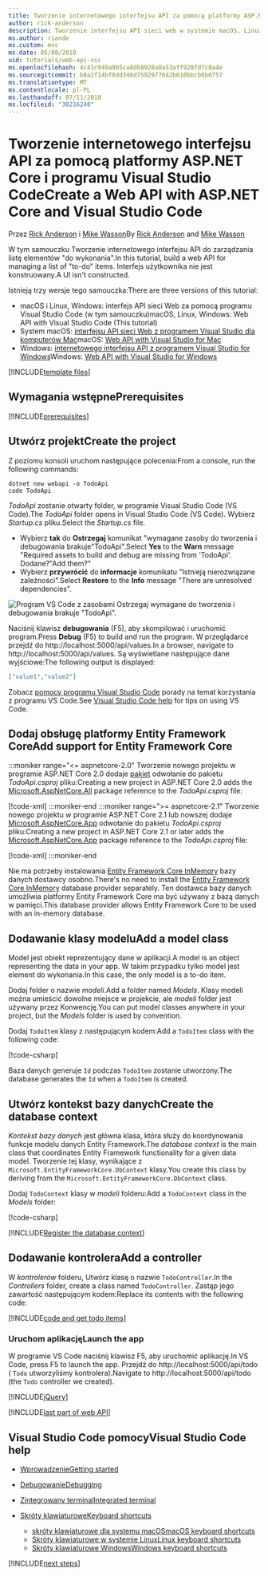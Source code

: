 ```yaml
---
title: Tworzenie internetowego interfejsu API za pomocą platformy ASP.NET Core i programu Visual Studio Code
author: rick-anderson
description: Tworzenie interfejsu API sieci web w systemie macOS, Linux lub Windows przy użyciu platformy ASP.NET Core MVC i programu Visual Studio Code
ms.author: riande
ms.custom: mvc
ms.date: 05/08/2018
uid: tutorials/web-api-vsc
ms.openlocfilehash: 4c41c949a9b5ca8db8928a0a53aff928fd7c8a4e
ms.sourcegitcommit: b8a2f14bf8dd346d7592977642b610bbcb0b0757
ms.translationtype: MT
ms.contentlocale: pl-PL
ms.lasthandoff: 07/11/2018
ms.locfileid: "38216240"
---
```

# <a name="create-a-web-api-with-aspnet-core-and-visual-studio-code"></a><span data-ttu-id="8626e-103">Tworzenie internetowego interfejsu API za pomocą platformy ASP.NET Core i programu Visual Studio Code</span><span class="sxs-lookup"><span data-stu-id="8626e-103">Create a Web API with ASP.NET Core and Visual Studio Code</span></span>

<span data-ttu-id="8626e-104">Przez [Rick Anderson](https://twitter.com/RickAndMSFT) i [Mike Wasson](https://github.com/mikewasson)</span><span class="sxs-lookup"><span data-stu-id="8626e-104">By [Rick Anderson](https://twitter.com/RickAndMSFT) and [Mike Wasson](https://github.com/mikewasson)</span></span>

<span data-ttu-id="8626e-105">W tym samouczku Tworzenie internetowego interfejsu API do zarządzania listę elementów "do wykonania".</span><span class="sxs-lookup"><span data-stu-id="8626e-105">In this tutorial, build a web API for managing a list of "to-do" items.</span></span> <span data-ttu-id="8626e-106">Interfejs użytkownika nie jest konstruowany.</span><span class="sxs-lookup"><span data-stu-id="8626e-106">A UI isn't constructed.</span></span>

<span data-ttu-id="8626e-107">Istnieją trzy wersje tego samouczka:</span><span class="sxs-lookup"><span data-stu-id="8626e-107">There are three versions of this tutorial:</span></span>

* <span data-ttu-id="8626e-108">macOS i Linux, Windows: interfejs API sieci Web za pomocą programu Visual Studio Code (w tym samouczku)</span><span class="sxs-lookup"><span data-stu-id="8626e-108">macOS, Linux, Windows: Web API with Visual Studio Code (This tutorial)</span></span>
* <span data-ttu-id="8626e-109">System macOS: [interfejsu API sieci Web z programem Visual Studio dla komputerów Mac](xref:tutorials/first-web-api-mac)</span><span class="sxs-lookup"><span data-stu-id="8626e-109">macOS: [Web API with Visual Studio for Mac](xref:tutorials/first-web-api-mac)</span></span>
* <span data-ttu-id="8626e-110">Windows: [internetowego interfejsu API z programem Visual Studio for Windows](xref:tutorials/first-web-api)</span><span class="sxs-lookup"><span data-stu-id="8626e-110">Windows: [Web API with Visual Studio for Windows](xref:tutorials/first-web-api)</span></span>

<!-- WARNING: The code AND images in this doc are used by uid: tutorials/web-api-vsc, tutorials/first-web-api-mac and tutorials/first-web-api. If you change any code/images in this tutorial, update uid: tutorials/web-api-vsc -->

[!INCLUDE[template files](../includes/webApi/intro.md)]

## <a name="prerequisites"></a><span data-ttu-id="8626e-111">Wymagania wstępne</span><span class="sxs-lookup"><span data-stu-id="8626e-111">Prerequisites</span></span>

[!INCLUDE[prerequisites](~/includes/net-core-prereqs-vscode.md)]

## <a name="create-the-project"></a><span data-ttu-id="8626e-112">Utwórz projekt</span><span class="sxs-lookup"><span data-stu-id="8626e-112">Create the project</span></span>

<span data-ttu-id="8626e-113">Z poziomu konsoli uruchom następujące polecenia:</span><span class="sxs-lookup"><span data-stu-id="8626e-113">From a console, run the following commands:</span></span>

```console
dotnet new webapi -o TodoApi
code TodoApi
```

<span data-ttu-id="8626e-114">*TodoApi* zostanie otwarty folder, w programie Visual Studio Code (VS Code).</span><span class="sxs-lookup"><span data-stu-id="8626e-114">The *TodoApi* folder opens in Visual Studio Code (VS Code).</span></span> <span data-ttu-id="8626e-115">Wybierz *Startup.cs* pliku.</span><span class="sxs-lookup"><span data-stu-id="8626e-115">Select the *Startup.cs* file.</span></span>

* <span data-ttu-id="8626e-116">Wybierz **tak** do **Ostrzegaj** komunikat "wymagane zasoby do tworzenia i debugowania brakuje"TodoApi".</span><span class="sxs-lookup"><span data-stu-id="8626e-116">Select **Yes** to the **Warn** message "Required assets to build and debug are missing from 'TodoApi'.</span></span> <span data-ttu-id="8626e-117">Dodane?"</span><span class="sxs-lookup"><span data-stu-id="8626e-117">Add them?"</span></span>
* <span data-ttu-id="8626e-118">Wybierz **przywrócić** do **informacje** komunikatu "Istnieją nierozwiązane zależności".</span><span class="sxs-lookup"><span data-stu-id="8626e-118">Select **Restore** to the **Info** message "There are unresolved dependencies".</span></span>

<!-- uid: tutorials/first-mvc-app-xplat/start-mvc uses the pic below. If you change it, make sure it's consistent -->

![Program VS Code z zasobami Ostrzegaj wymagane do tworzenia i debugowania brakuje "TodoApi".](web-api-vsc/_static/vsc_restore.png)

<span data-ttu-id="8626e-122">Naciśnij klawisz **debugowania** (F5), aby skompilować i uruchomić program.</span><span class="sxs-lookup"><span data-stu-id="8626e-122">Press **Debug** (F5) to build and run the program.</span></span> <span data-ttu-id="8626e-123">W przeglądarce przejdź do http://localhost:5000/api/values.</span><span class="sxs-lookup"><span data-stu-id="8626e-123">In a browser, navigate to http://localhost:5000/api/values.</span></span> <span data-ttu-id="8626e-124">Są wyświetlane następujące dane wyjściowe:</span><span class="sxs-lookup"><span data-stu-id="8626e-124">The following output is displayed:</span></span>

```json
["value1","value2"]
```

<span data-ttu-id="8626e-125">Zobacz [pomocy programu Visual Studio Code](#visual-studio-code-help) porady na temat korzystania z programu VS Code.</span><span class="sxs-lookup"><span data-stu-id="8626e-125">See [Visual Studio Code help](#visual-studio-code-help) for tips on using VS Code.</span></span>

## <a name="add-support-for-entity-framework-core"></a><span data-ttu-id="8626e-126">Dodaj obsługę platformy Entity Framework Core</span><span class="sxs-lookup"><span data-stu-id="8626e-126">Add support for Entity Framework Core</span></span>

:::moniker range="<= aspnetcore-2.0"
<span data-ttu-id="8626e-127">Tworzenie nowego projektu w programie ASP.NET Core 2.0 dodaje [pakiet](https://www.nuget.org/packages/Microsoft.AspNetCore.All) odwołanie do pakietu *TodoApi.csproj* pliku:</span><span class="sxs-lookup"><span data-stu-id="8626e-127">Creating a new project in ASP.NET Core 2.0 adds the [Microsoft.AspNetCore.All](https://www.nuget.org/packages/Microsoft.AspNetCore.All) package reference to the *TodoApi.csproj* file:</span></span>

[!code-xml[](first-web-api/samples/2.0/TodoApi/TodoApi.csproj?name=snippet_Metapackage&highlight=2)]
:::moniker-end
:::moniker range=">= aspnetcore-2.1"
<span data-ttu-id="8626e-128">Tworzenie nowego projektu w programie ASP.NET Core 2.1 lub nowszej dodaje [Microsoft.AspNetCore.App](https://www.nuget.org/packages/Microsoft.AspNetCore.App) odwołanie do pakietu *TodoApi.csproj* pliku:</span><span class="sxs-lookup"><span data-stu-id="8626e-128">Creating a new project in ASP.NET Core 2.1 or later adds the [Microsoft.AspNetCore.App](https://www.nuget.org/packages/Microsoft.AspNetCore.App) package reference to the *TodoApi.csproj* file:</span></span>

[!code-xml[](first-web-api/samples/2.1/TodoApi/TodoApi.csproj?name=snippet_Metapackage&highlight=2)]
:::moniker-end

<span data-ttu-id="8626e-129">Nie ma potrzeby instalowania [Entity Framework Core InMemory](/ef/core/providers/in-memory/) bazy danych dostawcy osobno.</span><span class="sxs-lookup"><span data-stu-id="8626e-129">There's no need to install the [Entity Framework Core InMemory](/ef/core/providers/in-memory/) database provider separately.</span></span> <span data-ttu-id="8626e-130">Ten dostawca bazy danych umożliwia platformy Entity Framework Core ma być używany z bazą danych w pamięci.</span><span class="sxs-lookup"><span data-stu-id="8626e-130">This database provider allows Entity Framework Core to be used with an in-memory database.</span></span>

## <a name="add-a-model-class"></a><span data-ttu-id="8626e-131">Dodawanie klasy modelu</span><span class="sxs-lookup"><span data-stu-id="8626e-131">Add a model class</span></span>

<span data-ttu-id="8626e-132">Model jest obiekt reprezentujący dane w aplikacji.</span><span class="sxs-lookup"><span data-stu-id="8626e-132">A model is an object representing the data in your app.</span></span> <span data-ttu-id="8626e-133">W takim przypadku tylko model jest element do wykonania.</span><span class="sxs-lookup"><span data-stu-id="8626e-133">In this case, the only model is a to-do item.</span></span>

<span data-ttu-id="8626e-134">Dodaj folder o nazwie *modeli*.</span><span class="sxs-lookup"><span data-stu-id="8626e-134">Add a folder named *Models*.</span></span> <span data-ttu-id="8626e-135">Klasy modeli można umieścić dowolne miejsce w projekcie, ale *modeli* folder jest używany przez Konwencję.</span><span class="sxs-lookup"><span data-stu-id="8626e-135">You can put model classes anywhere in your project, but the *Models* folder is used by convention.</span></span>

<span data-ttu-id="8626e-136">Dodaj `TodoItem` klasy z następującym kodem:</span><span class="sxs-lookup"><span data-stu-id="8626e-136">Add a `TodoItem` class with the following code:</span></span>

[!code-csharp[](first-web-api/samples/2.0/TodoApi/Models/TodoItem.cs)]

<span data-ttu-id="8626e-137">Baza danych generuje `Id` podczas `TodoItem` zostanie utworzony.</span><span class="sxs-lookup"><span data-stu-id="8626e-137">The database generates the `Id` when a `TodoItem` is created.</span></span>

## <a name="create-the-database-context"></a><span data-ttu-id="8626e-138">Utwórz kontekst bazy danych</span><span class="sxs-lookup"><span data-stu-id="8626e-138">Create the database context</span></span>

<span data-ttu-id="8626e-139">*Kontekst bazy danych* jest główna klasa, która służy do koordynowania funkcje modelu danych Entity Framework.</span><span class="sxs-lookup"><span data-stu-id="8626e-139">The *database context* is the main class that coordinates Entity Framework functionality for a given data model.</span></span> <span data-ttu-id="8626e-140">Tworzenie tej klasy, wynikające z `Microsoft.EntityFrameworkCore.DbContext` klasy.</span><span class="sxs-lookup"><span data-stu-id="8626e-140">You create this class by deriving from the `Microsoft.EntityFrameworkCore.DbContext` class.</span></span>

<span data-ttu-id="8626e-141">Dodaj `TodoContext` klasy w *modeli* folderu:</span><span class="sxs-lookup"><span data-stu-id="8626e-141">Add a `TodoContext` class in the *Models* folder:</span></span>

[!code-csharp[](first-web-api/samples/2.0/TodoApi/Models/TodoContext.cs)]

[!INCLUDE[Register the database context](../includes/webApi/register_dbContext.md)]

## <a name="add-a-controller"></a><span data-ttu-id="8626e-142">Dodawanie kontrolera</span><span class="sxs-lookup"><span data-stu-id="8626e-142">Add a controller</span></span>

<span data-ttu-id="8626e-143">W *kontrolerów* folderu, Utwórz klasę o nazwie `TodoController`.</span><span class="sxs-lookup"><span data-stu-id="8626e-143">In the *Controllers* folder, create a class named `TodoController`.</span></span> <span data-ttu-id="8626e-144">Zastąp jego zawartość następującym kodem:</span><span class="sxs-lookup"><span data-stu-id="8626e-144">Replace its contents with the following code:</span></span>

[!INCLUDE[code and get todo items](../includes/webApi/getTodoItems.md)]

### <a name="launch-the-app"></a><span data-ttu-id="8626e-145">Uruchom aplikację</span><span class="sxs-lookup"><span data-stu-id="8626e-145">Launch the app</span></span>

<span data-ttu-id="8626e-146">W programie VS Code naciśnij klawisz F5, aby uruchomić aplikację.</span><span class="sxs-lookup"><span data-stu-id="8626e-146">In VS Code, press F5 to launch the app.</span></span> <span data-ttu-id="8626e-147">Przejdź do http://localhost:5000/api/todo ( `Todo` utworzyliśmy kontrolera).</span><span class="sxs-lookup"><span data-stu-id="8626e-147">Navigate to http://localhost:5000/api/todo (the `Todo` controller we created).</span></span>

[!INCLUDE[jQuery](../includes/webApi/add-jquery.md)]

[!INCLUDE[last part of web API](../includes/webApi/end.md)]

## <a name="visual-studio-code-help"></a><span data-ttu-id="8626e-148">Visual Studio Code pomocy</span><span class="sxs-lookup"><span data-stu-id="8626e-148">Visual Studio Code help</span></span>

* [<span data-ttu-id="8626e-149">Wprowadzenie</span><span class="sxs-lookup"><span data-stu-id="8626e-149">Getting started</span></span>](https://code.visualstudio.com/docs)
* [<span data-ttu-id="8626e-150">Debugowanie</span><span class="sxs-lookup"><span data-stu-id="8626e-150">Debugging</span></span>](https://code.visualstudio.com/docs/editor/debugging)
* [<span data-ttu-id="8626e-151">Zintegrowany terminal</span><span class="sxs-lookup"><span data-stu-id="8626e-151">Integrated terminal</span></span>](https://code.visualstudio.com/docs/editor/integrated-terminal)
* [<span data-ttu-id="8626e-152">Skróty klawiaturowe</span><span class="sxs-lookup"><span data-stu-id="8626e-152">Keyboard shortcuts</span></span>](https://code.visualstudio.com/docs/getstarted/keybindings#_keyboard-shortcuts-reference)

  * [<span data-ttu-id="8626e-153">skróty klawiaturowe dla systemu macOS</span><span class="sxs-lookup"><span data-stu-id="8626e-153">macOS keyboard shortcuts</span></span>](https://code.visualstudio.com/shortcuts/keyboard-shortcuts-macos.pdf)
  * [<span data-ttu-id="8626e-154">Skróty klawiaturowe w systemie Linux</span><span class="sxs-lookup"><span data-stu-id="8626e-154">Linux keyboard shortcuts</span></span>](https://code.visualstudio.com/shortcuts/keyboard-shortcuts-linux.pdf)
  * [<span data-ttu-id="8626e-155">Skróty klawiaturowe Windows</span><span class="sxs-lookup"><span data-stu-id="8626e-155">Windows keyboard shortcuts</span></span>](https://code.visualstudio.com/shortcuts/keyboard-shortcuts-windows.pdf)

[!INCLUDE[next steps](../includes/webApi/next.md)]
